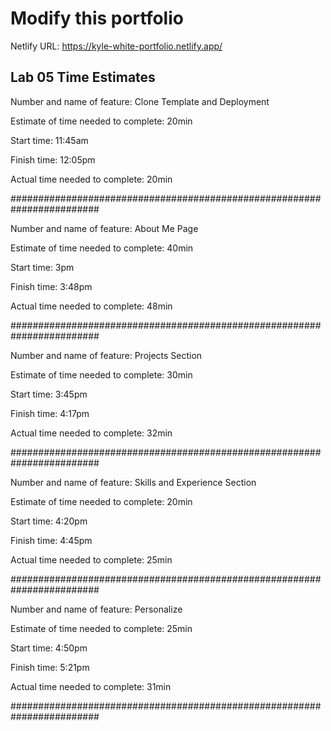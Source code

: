 # Modify this portfolio

Netlify URL: https://kyle-white-portfolio.netlify.app/

## Lab 05 Time Estimates


Number and name of feature: Clone Template and Deployment

Estimate of time needed to complete: 20min

Start time: 11:45am

Finish time: 12:05pm

Actual time needed to complete: 20min

########################################################################

Number and name of feature: About Me Page

Estimate of time needed to complete: 40min

Start time: 3pm

Finish time: 3:48pm

Actual time needed to complete: 48min

########################################################################

Number and name of feature: Projects Section

Estimate of time needed to complete: 30min

Start time: 3:45pm

Finish time: 4:17pm

Actual time needed to complete: 32min

########################################################################

Number and name of feature: Skills and Experience Section

Estimate of time needed to complete: 20min

Start time: 4:20pm

Finish time: 4:45pm

Actual time needed to complete: 25min

########################################################################

Number and name of feature: Personalize

Estimate of time needed to complete: 25min

Start time: 4:50pm

Finish time: 5:21pm

Actual time needed to complete: 31min

########################################################################
